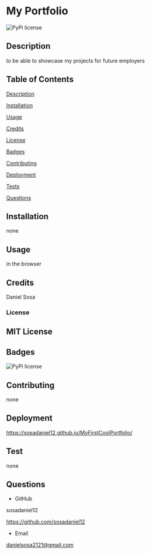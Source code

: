 # My Portfolio

![PyPi license](https://badgen.net/pypi/license/pip/)

## Description

to be able to showcase my projects for future employers

## Table of Contents

[Description](#description)

[Installation](#installation)

[Usage](#usage)

[Credits](#credits)

[License](#license)

[Badges](#badges)

[Contributing](#contributing)

[Deployment](#deployment)

[Tests](#tests)

[Questions](#questions)

## Installation

none

## Usage

in the browser

## Credits

Daniel Sosa

### License

## MIT License

## Badges

![PyPi license](https://badgen.net/pypi/license/pip/)

## Contributing

none

## Deployment

https://sosadaniel12.github.io/MyFirstCoolPortfolio/

## Test

none

## Questions

- GitHub

sosadaniel12

https://github.com/sosadaniel12

- Email

danielsosa2121@gmail.com
